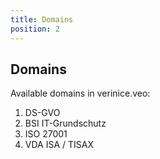 ```yaml
---
title: Domains
position: 2
---
```


## Domains

Available domains in verinice.veo:

1. <DocLink to="/domains/gdpr">DS-GVO</DocLink>
1. <DocLink to="/domains/it-grundschutz">BSI IT-Grundschutz</DocLink>
1. <DocLink to="/domains/iso">ISO 27001</DocLink>
1. <DocLink to="/domains/vda">VDA ISA / TISAX</DocLink>
